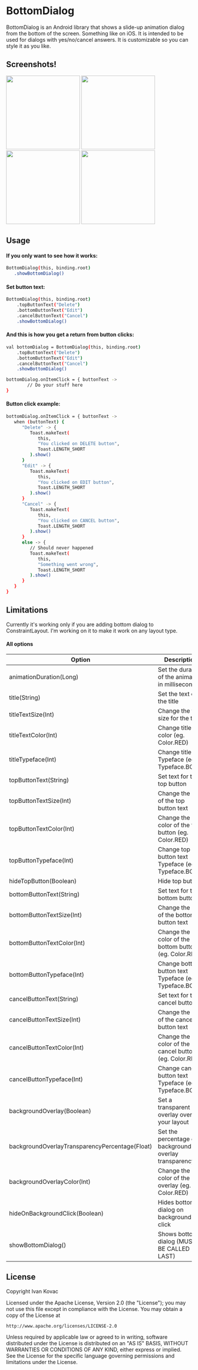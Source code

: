 # BottomDialog

BottomDialog is an Android library that shows a slide-up animation dialog from the bottom of the screen. Something like on iOS. It is intended to be used for dialogs with yes/no/cancel answers. It is customizable so you can style it as you like.

## Screenshots!
<img src="https://user-images.githubusercontent.com/24279917/216639539-92f20335-e36c-45e2-9ecb-000a90f40d9d.gif" width="200"/>        <img src="https://user-images.githubusercontent.com/24279917/216639881-5347829a-d07c-41a5-b382-e9bd638e9a5c.gif" width="200"/>        <img src="https://user-images.githubusercontent.com/24279917/216640242-9d3c6e95-741f-4a84-9fcd-9c2b45b57e78.gif" width="200"/>        <img src="https://user-images.githubusercontent.com/24279917/216640356-bfac339a-e9ba-4114-a1af-e78e4f004ee8.gif" width="200"/>

## Usage

#### If you only want to see how it works:

```bash
BottomDialog(this, binding.root)
   .showBottomDialog()
```
   
#### Set button text:

```bash
BottomDialog(this, binding.root)
	.topButtonText("Delete")
	.bottomButtonText("Edit")
	.cancelButtonText("Cancel")
	.showBottomDialog()
```

#### And this is how you get a return from button clicks:

```bash
val bottomDialog = BottomDialog(this, binding.root)
	.topButtonText("Delete")
	.bottomButtonText("Edit")
	.cancelButtonText("Cancel")
	.showBottomDialog()

bottomDialog.onItemClick = { buttonText ->
        // Do your stuff here
}
```

#### Button click example:

```bash
bottomDialog.onItemClick = { buttonText ->
   when (buttonText) {
      "Delete" -> {
         Toast.makeText(
            this,
            "You clicked on DELETE button",
            Toast.LENGTH_SHORT
         ).show()
      }
      "Edit" -> {
         Toast.makeText(
            this,
            "You clicked on EDIT button",
            Toast.LENGTH_SHORT
         ).show()
      }
      "Cancel" -> {
         Toast.makeText(
            this,
            "You clicked on CANCEL button",
            Toast.LENGTH_SHORT
         ).show()
      }
      else -> {
         // Should never happened
         Toast.makeText(
            this,
            "Something went wrong",
            Toast.LENGTH_SHORT
         ).show()
      }
   }
}
```

## Limitations

Currently it's working only if you are adding bottom dialog to ConstraintLayout. I'm working on it to make it work on any layout type.

#### All options

| Option      | Description |
| ----------- | ----------- |
|animationDuration(Long) |	Set the duration of the animation in milliseconds|
|title(String) |	Set the text of the title|
|titleTextSize(Int) |	Change the text size for the title|
|titleTextColor(Int) |	Change title text color (eg. Color.RED)|
|titleTypeface(Int) |	Change title text Typeface (eg. Typeface.BOLD)|
|topButtonText(String) |	Set text for the top button|
|topButtonTextSize(Int) |	Change the size of the top button text|
|topButtonTextColor(Int) |	Change the color of the top button (eg. Color.RED)|
|topButtonTypeface(Int) |	Change top button text Typeface (eg. Typeface.BOLD)|
|hideTopButton(Boolean) |	Hide top button|
|bottomButtonText(String) |	Set text for the bottom button|
|bottomButtonTextSize(Int) |	Change the size of the bottom button text|
|bottomButtonTextColor(Int) |	Change the color of the bottom button (eg. Color.RED)|
|bottomButtonTypeface(Int) |	Change bottom button text Typeface (eg. Typeface.BOLD)|
|cancelButtonText(String) |	Set text for the cancel button|
|cancelButtonTextSize(Int) |	Change the size of the cancel button text|
|cancelButtonTextColor(Int) |	Change the color of the cancel button (eg. Color.RED)|
|cancelButtonTypeface(Int) |	Change cancel button text Typeface (eg. Typeface.BOLD)|
|backgroundOverlay(Boolean) |	Set a transparent overlay over your layout|
|backgroundOverlayTransparencyPercentage(Float) |	Set the percentage of background overlay transparency|
|backgroundOverlayColor(Int) |	Change the color of the overlay (eg. Color.RED)|
|hideOnBackgroundClick(Boolean) |	Hides bottom dialog on background click|
|showBottomDialog() |	Shows bottom dialog (MUST BE CALLED LAST)|

## License
Copyright Ivan Kovac

Licensed under the Apache License, Version 2.0 (the "License");
you may not use this file except in compliance with the License.
You may obtain a copy of the License at

    http://www.apache.org/licenses/LICENSE-2.0

Unless required by applicable law or agreed to in writing, software
distributed under the License is distributed on an "AS IS" BASIS,
WITHOUT WARRANTIES OR CONDITIONS OF ANY KIND, either express or implied.
See the License for the specific language governing permissions and
limitations under the License.
